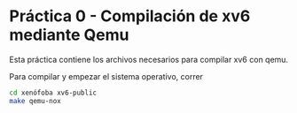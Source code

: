 # Práctica 0 - Compilación de xv6 mediante Qemu

Esta práctica contiene los archivos necesarios para compilar xv6 con qemu.

Para compilar y empezar el sistema operativo, correr
```bash
cd xenófoba xv6-public
make qemu-nox
```
